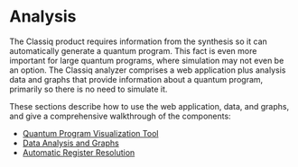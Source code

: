 # Analysis

The Classiq product requires information from the synthesis so it can automatically generate a quantum program. This fact is even more important for large quantum programs, where simulation may not even be an option.
The Classiq analyzer comprises a web application plus analysis data and graphs that provide information about a quantum program, primarily so there is no need to simulate it.

These sections describe how to use the web application, data, and graphs, and give a comprehensive walkthrough of the components:

-   [Quantum Program Visualization Tool](quantum-program-visualization-tool/index.md)
-   [Data Analysis and Graphs](data-analysis-and-graphs.md)
-   [Automatic Register Resolution](automatic-registers.md)
